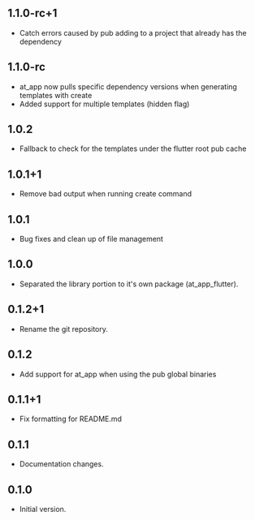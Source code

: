 ## 1.1.0-rc+1

- Catch errors caused by pub adding to a project that already has the dependency

## 1.1.0-rc

- at_app now pulls specific dependency versions when generating templates with create
- Added support for multiple templates (hidden flag)

## 1.0.2

- Fallback to check for the templates under the flutter root pub cache

## 1.0.1+1

- Remove bad output when running create command

## 1.0.1

- Bug fixes and clean up of file management

## 1.0.0

- Separated the library portion to it's own package (at_app_flutter).

## 0.1.2+1

- Rename the git repository.

## 0.1.2

- Add support for at_app when using the pub global binaries

## 0.1.1+1

- Fix formatting for README.md

## 0.1.1

- Documentation changes.

## 0.1.0

- Initial version.
